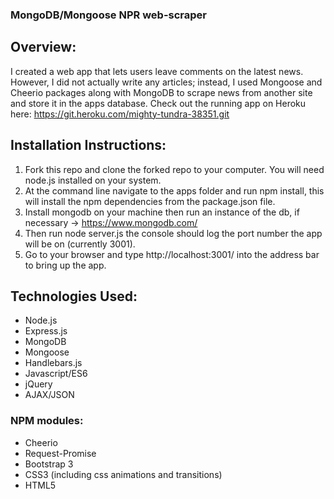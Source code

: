 ### MongoDB/Mongoose NPR web-scraper

## Overview: 
I created a web app that lets users leave comments on the latest news. However, I did not actually write any articles; instead, I used Mongoose and Cheerio packages along with MongoDB to scrape news from another site and store it in the apps database.
Check out the running app on Heroku here: https://git.heroku.com/mighty-tundra-38351.git

## Installation Instructions: 
1. Fork this repo and clone the forked repo to your computer. You will need node.js installed on your system.
2. At the command line navigate to the apps folder and run npm install, this will install the npm dependencies from the package.json file.
3. Install mongodb on your machine then run an instance of the db, if necessary -> https://www.mongodb.com/
4. Then run node server.js the console should log the port number the app will be on (currently 3001).
5. Go to your browser and type http://localhost:3001/ into the address bar to bring up the app.


## Technologies Used:
* Node.js
* Express.js
* MongoDB
* Mongoose
* Handlebars.js
* Javascript/ES6
* jQuery
* AJAX/JSON

### NPM modules:
* Cheerio
* Request-Promise
* Bootstrap 3
* CSS3 (including css animations and transitions)
* HTML5
